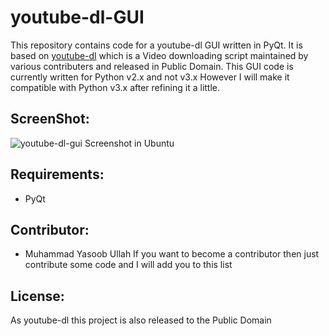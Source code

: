youtube-dl-GUI
==============

This repository contains code for a youtube-dl GUI written in PyQt. It is based on [youtube-dl](https://github.com/rg3/youtube-dl) which is a Video downloading script maintained by various contributers and released in Public Domain. This GUI code is currently written for Python v2.x and not v3.x However I will make it compatible with Python v3.x after refining it a little.

ScreenShot:
-------------
![youtube-dl-gui Screenshot in Ubuntu](http://i.imgur.com/yiHeIHb.png)

Requirements:
------------
- PyQt

Contributor:
---------
- Muhammad Yasoob Ullah
If you want to become a contributor then just contribute some code and I will add you to this list

License:
----------
As youtube-dl this project is also released to the Public Domain
